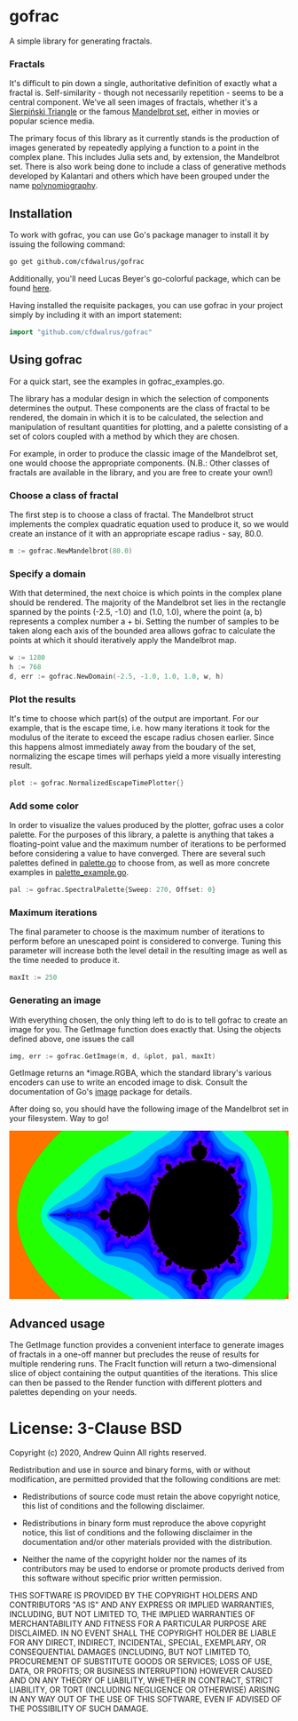 # gofrac
A simple library for generating fractals.

### Fractals

It's difficult to pin down a single, authoritative definition of exactly what a
fractal is. Self-similarity - though not necessarily repetition - seems to be a
central component. We've all seen images of fractals, whether it's a [Sierpiński
Triangle][sierpinski] or the famous [Mandelbrot set][mandel], either in movies
or popular science media.

The primary focus of this library as it currently stands is the production of
images generated by repeatedly applying a function to a point in the complex
plane. This includes Julia sets and, by extension, the Mandelbrot set. There is
also work being done to include a class of generative methods developed by
Kalantari and others which have been grouped under the name
[polynomiography][poly].

## Installation

To work with gofrac, you can use Go's package manager to install it by issuing
the following command:

```bash
go get github.com/cfdwalrus/gofrac
```

Additionally, you'll need Lucas Beyer's go-colorful package, which can be
found [here][colorful].

Having installed the requisite packages, you can use gofrac in your project
simply by including it with an import statement:

```go
import "github.com/cfdwalrus/gofrac"
```

## Using gofrac

For a quick start, see the examples in gofrac_examples.go.

The library has a modular design in which the selection of components
determines the output. These components are the class of fractal to be rendered,
the domain in which it is to be calculated, the selection and manipulation of
resultant quantities for plotting, and a palette consisting of a set of colors
coupled with a method by which they are chosen.

For example, in order to produce the classic image of the Mandelbrot set, one
would choose the appropriate components. (N.B.: Other classes of fractals are
available in the library, and you are free to create your own!)

### Choose a class of fractal

The first step is to choose a class of fractal. The Mandelbrot struct
implements the complex quadratic equation used to produce it, so we would
create an instance of it with an appropriate escape radius - say, 80.0. 

```go
m := gofrac.NewMandelbrot(80.0)
```

### Specify a domain

With that determined, the next choice is which points in the complex plane
should be rendered. The majority of the Mandelbrot set lies in the rectangle
spanned by the points (-2.5, -1.0) and (1.0, 1.0), where the point (a, b)
represents a complex number a + bi. Setting the number of samples to be taken
along each axis of the bounded area allows gofrac to calculate the points at
which it should iteratively apply the Mandelbrot map.

```go
w := 1280
h := 768
d, err := gofrac.NewDomain(-2.5, -1.0, 1.0, 1.0, w, h)
```

### Plot the results

It's time to choose which part(s) of the output are important. For our example,
that is the escape time, i.e. how many iterations it took for the modulus of
the iterate to exceed the escape radius chosen earlier. Since this happens
almost immediately away from the boudary of the set, normalizing the escape
times will perhaps yield a more visually interesting result.

```go
plot := gofrac.NormalizedEscapeTimePlotter{}
```

### Add some color

In order to visualize the values produced by the plotter, gofrac uses a color
palette. For the purposes of this library, a palette is anything that takes a
floating-point value and the maximum number of iterations to be performed
before considering a value to have converged. There are several such palettes
defined in [palette.go](palette.go) to choose from, as well as more concrete
examples in [palette_example.go](palette_example.go).

```go
pal := gofrac.SpectralPalette{Sweep: 270, Offset: 0}
```

### Maximum iterations

The final parameter to choose is the maximum number of iterations to perform
before an unescaped point is considered to converge. Tuning this parameter will
increase both the level detail in the resulting image as well as the time
needed to produce it.

```go
maxIt := 250
```

### Generating an image

With everything chosen, the only thing left to do is to tell gofrac to create
an image for you. The GetImage function does exactly that. Using the objects
defined above, one issues the call

```go
img, err := gofrac.GetImage(m, d, &plot, pal, maxIt)
```

GetImage returns an *image.RGBA, which the standard library's various encoders
can use to write an encoded image to disk. Consult the documentation of Go's
[image][go-image] package for details.

After doing so, you should have the following image of the Mandelbrot set in
your filesystem. Way to go!

![Mandelbrot set](doc/mandel.png)

## Advanced usage

The GetImage function provides a convenient interface to generate images of
fractals in a one-off manner but precludes the reuse of results for multiple
rendering runs. The FracIt function will return a two-dimensional slice of
object containing the output quantities of the iterations. This slice can
then be passed to the Render function with different plotters and palettes
depending on your needs.



License: 3-Clause BSD
===================

Copyright (c) 2020, Andrew Quinn
All rights reserved.

Redistribution and use in source and binary forms, with or without
modification, are permitted provided that the following conditions are met:

- Redistributions of source code must retain the above copyright notice, this
  list of conditions and the following disclaimer.
  
- Redistributions in binary form must reproduce the above copyright notice,
  this list of conditions and the following disclaimer in the documentation
  and/or other materials provided with the distribution.
  
- Neither the name of the copyright holder nor the names of its contributors may
  be used to endorse or promote products derived from this software without
  specific prior written permission.

THIS SOFTWARE IS PROVIDED BY THE COPYRIGHT HOLDERS AND CONTRIBUTORS "AS IS" AND
ANY EXPRESS OR IMPLIED WARRANTIES, INCLUDING, BUT NOT LIMITED TO, THE IMPLIED
WARRANTIES OF MERCHANTABILITY AND FITNESS FOR A PARTICULAR PURPOSE ARE
DISCLAIMED. IN NO EVENT SHALL THE COPYRIGHT HOLDER BE LIABLE FOR ANY
DIRECT, INDIRECT, INCIDENTAL, SPECIAL, EXEMPLARY, OR CONSEQUENTIAL DAMAGES
(INCLUDING, BUT NOT LIMITED TO, PROCUREMENT OF SUBSTITUTE GOODS OR SERVICES;
LOSS OF USE, DATA, OR PROFITS; OR BUSINESS INTERRUPTION) HOWEVER CAUSED AND
ON ANY THEORY OF LIABILITY, WHETHER IN CONTRACT, STRICT LIABILITY, OR TORT
(INCLUDING NEGLIGENCE OR OTHERWISE) ARISING IN ANY WAY OUT OF THE USE OF THIS
SOFTWARE, EVEN IF ADVISED OF THE POSSIBILITY OF SUCH DAMAGE.


[colorful]: https://github.com/lucasb-eyer/go-colorful/blob/master/README.md
[go-image]: https://golang.org/pkg/image/
[mandel]: https://en.wikipedia.org/wiki/Mandelbrot_set
[poly]: https://www.cs.rutgers.edu/~kalantar/polynomiography/index.html
[sierpinski]: https://en.wikipedia.org/wiki/Sierpi%C5%84ski_triangle
